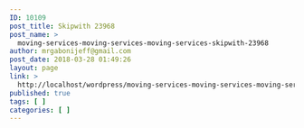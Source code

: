 ```yaml
---
ID: 10109
post_title: Skipwith 23968
post_name: >
  moving-services-moving-services-moving-services-skipwith-23968
author: mrgabonijeff@gmail.com
post_date: 2018-03-28 01:49:26
layout: page
link: >
  http://localhost/wordpress/moving-services-moving-services-moving-services-skipwith-23968/
published: true
tags: [ ]
categories: [ ]
---
```

